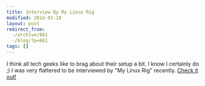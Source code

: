```yaml
---
title: Interview By My Linux Rig
modified: 2014-01-10
layout: post
redirect_from:
  -/archive/661
  -/blog/?p=661
tags: []
---
```



 I think all tech geeks like to brag about their setup a bit. I know I certainly do ;) I was very flattered to be interviewed by "My Linux Rig" recently. [Check it out!](http://www.mylinuxrig.com/post/64783739173/the-linux-setup-dale-hamel-operations-developer)
